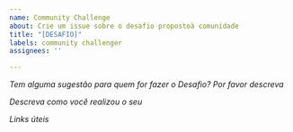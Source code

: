 ```yaml
---
name: Community Challenge
about: Crie um issue sobre o desafio propostoà comunidade
title: "[DESAFIO]"
labels: community challenger
assignees: ''

---
```


*Tem alguma sugestão para quem for fazer o Desafio? Por favor descreva*

*Descreva como você realizou o seu*

*Links úteis*
